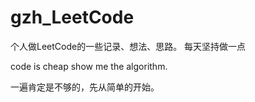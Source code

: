 # gzh_LeetCode

个人做LeetCode的一些记录、想法、思路。
每天坚持做一点</br>

code is cheap show me the algorithm.

一遍肯定是不够的，先从简单的开始。




